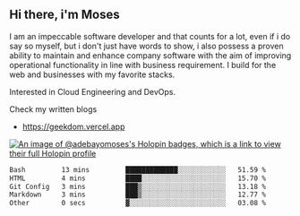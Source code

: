## Hi there, i'm Moses

I am an impeccable software developer and that counts for a lot, even if i do say so myself, but i don't just have words to show, i also possess a proven ability to maintain and enhance company software with the aim of improving operational functionality in line with business requirement. I build for the web and businesses with my favorite stacks.

Interested in Cloud Engineering and DevOps.

Check my written blogs
- https://geekdom.vercel.app

[![An image of @adebayomoses's Holopin badges, which is a link to view their full Holopin profile](https://holopin.me/adebayomoses)](https://holopin.io/@adebayomoses)

<!--START_SECTION:waka-->

```txt
Bash         13 mins         █████████████░░░░░░░░░░░░   51.59 %
HTML         4 mins          ████░░░░░░░░░░░░░░░░░░░░░   15.70 %
Git Config   3 mins          ███▒░░░░░░░░░░░░░░░░░░░░░   13.18 %
Markdown     3 mins          ███▒░░░░░░░░░░░░░░░░░░░░░   12.77 %
Other        0 secs          ▓░░░░░░░░░░░░░░░░░░░░░░░░   03.08 %
```

<!--END_SECTION:waka-->

